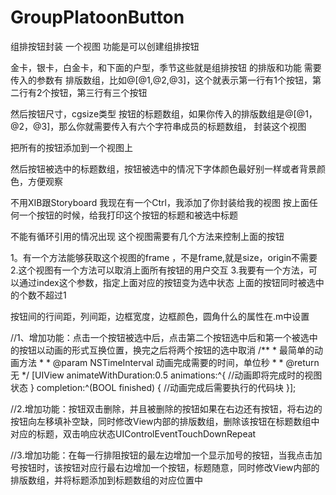# GroupPlatoonButton
组排按钮封装
一个视图
功能是可以创建组排按钮


金卡，银卡，白金卡，和下面的户型，季节这些就是组排按钮
的排版和功能
需要传入的参数有
排版数组，比如@[@1,@2,@3]，这个就表示第一行有1个按钮，第二行有2个按钮，第三行有三个按钮

然后按钮尺寸，cgsize类型
按钮的标题数组，如果你传入的排版数组是@[@1，@2，@3]，那么你就需要传入有六个字符串成员的标题数组，
封装这个视图

把所有的按钮添加到一个视图上

然后按钮被选中的标题数组，按钮被选中的情况下字体颜色最好别一样或者背景颜色，方便观察

不用XIB跟Storyboard
我现在有一个Ctrl，我添加了你封装给我的视图
按上面任何一个按钮的时候，给我打印这个按钮的标题和被选中标题

不能有循环引用的情况出现
这个视图需要有几个方法来控制上面的按钮

1。有一个方法能够获取这个视图的frame ，不是frame,就是size，origin不需要
2.这个视图有一个方法可以取消上面所有按钮的用户交互
3.我要有一个方法，可以通过index这个参数，指定上面对应的按钮变为选中状态
上面的按钮同时被选中的个数不超过1

按钮间的行间距，列间距，边框宽度，边框颜色，圆角什么的属性在.m中设置











//1、增加功能：点击一个按钮被选中后，点击第二个按钮选中后和第一个被选中的按钮以动画的形式互换位置，换完之后将两个按钮的选中取消
    /**
     *  最简单的动画方法
     *
     *  @param NSTimeInterval 动画完成需要的时间，单位秒
     *
     *  @return 无
     */
    [UIView animateWithDuration:0.5 animations:^{
        //动画即将完成时的视图状态
    } completion:^(BOOL finished) {
        //动画完成后需要执行的代码块
    }];

//2.增加功能：按钮双击删除，并且被删除的按钮如果在右边还有按钮，将右边的按钮向左移填补空缺，同时修改View内部的排版数组，删除该按钮在标题数组中对应的标题，双击响应状态UIControlEventTouchDownRepeat
    
//3.增加功能：在每一行排阻按钮的最左边增加一个显示加号的按钮，当我点击加号按钮时，该按钮对应行最右边增加一个按钮，标题随意，同时修改View内部的排版数组，并将标题添加到标题数组的对应位置中
